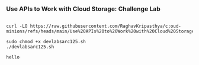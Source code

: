 

### Use APIs to Work with Cloud Storage: Challenge Lab


```

curl -LO https://raw.githubusercontent.com/RaghavKripasthya/c;oud-minions/refs/heads/main/Use%20APIs%20to%20Work%20with%20Cloud%20Storage%3A%20Challenge%20Lab/devlabsarc125.sh

sudo chmod +x devlabsarc125.sh
./devlabsarc125.sh
```


```
hello
```


